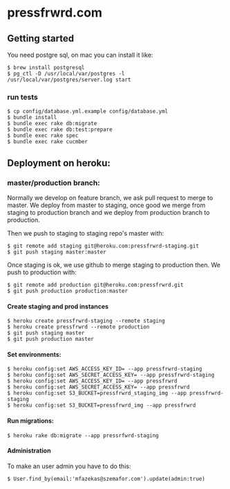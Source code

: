 # pressfrwrd.com


## Getting started

You need postgre sql, on mac you can install it like:

    $ brew install postgresql
    $ pg_ctl -D /usr/local/var/postgres -l /usr/local/var/postgres/server.log start

### run tests

    $ cp config/database.yml.example config/database.yml
    $ bundle install
    $ bundle exec rake db:migrate
    $ bundle exec rake db:test:prepare
    $ bundle exec rake spec
    $ bundle exec rake cucmber


## Deployment on heroku:

### master/production branch:

Normally we develop on feature branch, we ask pull request to merge to master.
We deploy from master to staging, once good we merge from staging to production branch and we deploy from production branch to production.

Then we push to staging to staging repo's master with:

    $ git remote add staging git@heroku.com:pressfrwrd-staging.git
    $ git push staging master:master
    
Once staging is ok, we use github to merge staging to production then. We push to production with:

    $ git remote add production git@heroku.com:pressfrwrd.git
    $ git push production production:master

#### Create staging and prod instances

    $ heroku create pressfrwrd-staging --remote staging
    $ heroku create pressfrwrd --remote production
    $ git push staging master
    $ git push production master

#### Set environments:

    $ heroku config:set AWS_ACCESS_KEY_ID= --app pressfrwrd-staging
    $ heroku config:set AWS_SECRET_ACCESS_KEY= --app pressfrwrd-staging
    $ heroku config:set AWS_ACCESS_KEY_ID= --app pressfrwrd
    $ heroku config:set AWS_SECRET_ACCESS_KEY= --app pressfrwrd
    $ heroku config:set S3_BUCKET=pressfrwrd_staging_img --app pressfrwrd-staging
    $ heroku config:set S3_BUCKET=pressfrwrd_img --app pressfrwrd

#### Run migrations:

    $ heroku rake db:migrate --app pressrfwrd-staging

#### Administration

To make an user admin you have to do this:

    $ User.find_by(email:'mfazekas@szemafor.com').update(admin:true)


